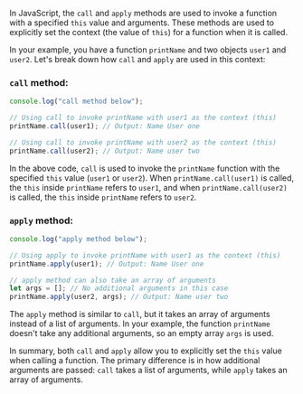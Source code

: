 In JavaScript, the `call` and `apply` methods are used to invoke a function with a specified `this` value and arguments. These methods are used to explicitly set the context (the value of `this`) for a function when it is called.

In your example, you have a function `printName` and two objects `user1` and `user2`. Let's break down how `call` and `apply` are used in this context:

### `call` method:

```javascript
console.log("call method below");

// Using call to invoke printName with user1 as the context (this)
printName.call(user1); // Output: Name User one

// Using call to invoke printName with user2 as the context (this)
printName.call(user2); // Output: Name user two
```

In the above code, `call` is used to invoke the `printName` function with the specified `this` value (`user1` or `user2`). When `printName.call(user1)` is called, the `this` inside `printName` refers to `user1`, and when `printName.call(user2)` is called, the `this` inside `printName` refers to `user2`.

### `apply` method:

```javascript
console.log("apply method below");

// Using apply to invoke printName with user1 as the context (this)
printName.apply(user1); // Output: Name User one

// apply method can also take an array of arguments
let args = []; // No additional arguments in this case
printName.apply(user2, args); // Output: Name user two
```

The `apply` method is similar to `call`, but it takes an array of arguments instead of a list of arguments. In your example, the function `printName` doesn't take any additional arguments, so an empty array `args` is used.

In summary, both `call` and `apply` allow you to explicitly set the `this` value when calling a function. The primary difference is in how additional arguments are passed: `call` takes a list of arguments, while `apply` takes an array of arguments.